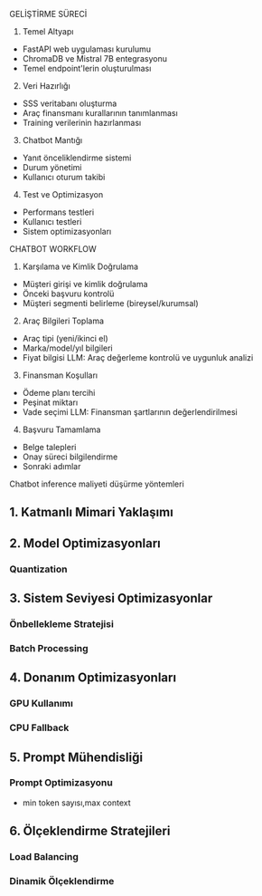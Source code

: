 GELİŞTİRME SÜRECİ
1. Temel Altyapı
- FastAPI web uygulaması kurulumu
- ChromaDB ve Mistral 7B entegrasyonu
- Temel endpoint'lerin oluşturulması

2. Veri Hazırlığı
- SSS veritabanı oluşturma
- Araç finansmanı kurallarının tanımlanması
- Training verilerinin hazırlanması

3. Chatbot Mantığı
- Yanıt önceliklendirme sistemi
- Durum yönetimi
- Kullanıcı oturum takibi

4. Test ve Optimizasyon
- Performans testleri
- Kullanıcı testleri
- Sistem optimizasyonları

CHATBOT WORKFLOW

1. Karşılama ve Kimlik Doğrulama
- Müşteri girişi ve kimlik doğrulama
- Önceki başvuru kontrolü
- Müşteri segmenti belirleme (bireysel/kurumsal)

2. Araç Bilgileri Toplama
- Araç tipi (yeni/ikinci el)
- Marka/model/yıl bilgileri
- Fiyat bilgisi
LLM: Araç değerleme kontrolü ve uygunluk analizi

3. Finansman Koşulları
- Ödeme planı tercihi
- Peşinat miktarı
- Vade seçimi
LLM: Finansman şartlarının değerlendirilmesi

4. Başvuru Tamamlama
- Belge talepleri
- Onay süreci bilgilendirme
- Sonraki adımlar


 Chatbot inference maliyeti düşürme yöntemleri

## 1. Katmanlı Mimari Yaklaşımı
## 2. Model Optimizasyonları
### Quantization
## 3. Sistem Seviyesi Optimizasyonlar
### Önbellekleme Stratejisi
### Batch Processing
## 4. Donanım Optimizasyonları
### GPU Kullanımı
### CPU Fallback
## 5. Prompt Mühendisliği
### Prompt Optimizasyonu
- min token sayısı,max context
## 6. Ölçeklendirme Stratejileri
### Load Balancing
### Dinamik Ölçeklendirme

